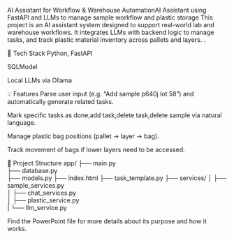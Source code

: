 AI Assistant for Workflow & Warehouse AutomationAI Assistant using FastAPI and LLMs to manage sample workflow and plastic storage
This project is an AI assistant system designed to support real-world lab and warehouse workflows. It integrates LLMs with backend logic to manage tasks, and track plastic material inventory across pallets and layers.
.

🔧 Tech Stack
Python, FastAPI

SQLModel

Local LLMs via Ollama

💡 Features
Parse user input (e.g. “Add sample p640j lot 58”) and automatically generate related tasks.

Mark specific tasks as done,add task,delete task,delete sample via natural language.

Manage plastic bag positions (pallet → layer → bag).

Track movement of bags if lower layers need to be accessed.

📁 Project Structure
app/
├── main.py                   
├── database.py               
├── models.py
├── index.html
├── task_template.py
├── services/
│  ├── sample_services.py    
│  ├── chat_services.py   
│  ├── plastic_service.py        
|  └── llm_service.py     

Find the PowerPoint file for more details about its purpose and how it works.
